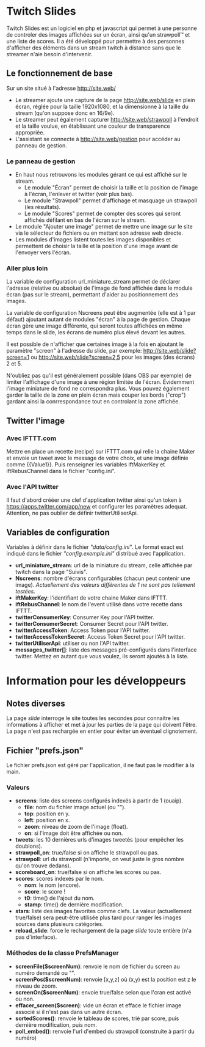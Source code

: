 # Twitch Slides
Twitch Slides est un logiciel en php et javascript qui permet à une personne de controler des images affichées sur un écran, ainsi qu'un strawpoll™ et une liste de scores. Il a été développé pour permettre à des personnes d'afficher des éléments dans un stream twitch à distance sans que le streamer n'aie besoin d'intervenir.

## Le fonctionnement de base
Sur un site situé à l'adresse http://site.web/
* Le streamer ajoute une capture de la page http://site.web/slide en plein écran, réglée pour la taille 1920x1080, et la dimensionne à la taille du stream (qu'on suppose donc en 16/9e).
* Le streamer peut également capturer http://site.web/strawpoll à l'endroit et la taille voulue, en établissant une couleur de transparence appropriée.
* L'assistant se connecte à http://site.web/gestion pour accéder au panneau de gestion.

### Le panneau de gestion
* En haut nous retrouvons les modules gérant ce qui est affiché sur le stream.
	* Le module "Écran" permet de choisir la taille et la position de l'image à l'écran, l'enlever et twitter (voir plus bas).
	* Le module "Strawpoll" permet d'affichage et masquage un strawpoll (les résultats).
	* Le module "Scores" permet de compter des scores qui seront affichés défilant en bas de l'écran sur le stream.
 * Le module "Ajouter une image" permet de mettre une image sur le site via le sélecteur de fichiers ou en mettant son adresse web directe.
 * Les modules d'images listent toutes les images disponibles et permettent de choisir la taille et la position d'une image avant de l'envoyer vers l'écran.

### Aller plus loin
La variable de configuration url_miniature_stream permet de déclarer l'adresse (relative ou absolue) de l'image de fond affichée dans le module écran (pas sur le stream), permettant d'aider au positionnement des images.

La variable de configuration Nscreens peut être augmentée (elle est à 1 par défaut) ajoutant autant de modules "écran" à la page de gestion. Chaque écran gère une image différente, qui seront toutes affichées en même temps dans le slide, les écrans de numéro plus élevé devant les autres.

Il est possible de n'afficher que certaines image à la fois en ajoutant le paramètre "screen" à l'adresse du slide, par exemple: http://site.web/slide?screen=1 ou http://site.web/slide?screen=2,5 pour les images (des écrans) 2 et 5.

N'oubliez pas qu'il est généralement possible (dans OBS par exemple) de limiter l'affichage d'une image à une région limitée de l'écran. Évidemment l'image miniature de fond ne correspondra plus. Vous pouvez également garder la taille de la zone en plein écran mais couper les bords ("crop") gardant ainsi la conrrespondance tout en controlant la zone affichée.

## Twitter l'image
### Avec IFTTT.com
Mettre en place un recette (recipe) sur IFTTT.com qui relie la chaine Maker et envoie un tweet avec le message de votre choix, et une image définie comme {{Value1}}. Puis renseigner les variables iftMakerKey et iftRebusChannel dans le fichier "config.ini".
### Avec l'API twitter
Il faut d'abord crééer une clef d'application twitter ainsi qu'un token à https://apps.twitter.com/app/new et configurer les paramètres adequat. Attention, ne pas oublier de définir twitterUtiliserApi.

## Variables de configuration
Variables à définir dans le fichier *"data/config.ini"*. Le format exact est indiqué dans le fichier *"config.exemple.ini"* distribué avec l'application.

* **url_miniature_stream**: url de la miniature du stream, celle affichée par twitch dans la page "Suivis".
* **Nscreens**: nombre d'écrans configurables (chacun peut contenir une image).
  *Actuellement des valeurs différentes de 1 ne sont pas tellement testées.*
* **iftMakerKey**: l'identifiant de votre chaine Maker dans IFTTT.
* **iftRebusChannel**: le nom de l'event utilisé dans votre recette dans IFTTT.
* **twitterConsumerKey**: Consumer Key pour l'API twitter.
* **twitterConsumerSecret**: Consumer Secret pour l'API twitter.
* **twitterAccessToken**: Access Token pour l'API twitter.
* **twitterAccessTokenSecret**: Access Token Secret pour l'API twitter.
* **twitterUtiliserApi**: utiliser ou non l'API twitter.
* **messages_twitter[]**: liste des messages pré-configurés dans l'interface twitter. Mettez en autant que vous voulez, ils seront ajoutés à la liste.

# Information pour les développeurs
## Notes diverses
La page *slide* interroge le site toutes les secondes pour connaitre les informations à afficher et met à jour les parties de la page qui doivent l'être. La page n'est pas rechargée en entier pour éviter un éventuel clignotement.

## Fichier "prefs.json"
Le fichier prefs.json est géré par l'application, il ne faut pas le modifier à la main.
### Valeurs
* **screens**: liste des screens configurés indexés à partir de 1 (ouaip).
	* **file**: nom du fichier image actuel (ou "").
	* **top**: position en y.
	* **left**: position en x.
	* **zoom**: niveau de zoom de l'image (float).
	* **on**: si l'image doit être affichée ou non.
* **tweets**: les 10 dernières urls d'images tweetés (pour empêcher les doublons).
* **strawpoll_on**: true/false si on affiche le strawpoll ou pas.
* **strawpoll**: url du strawpoll (n'importe, on veut juste le gros nombre qu'on trouve dedans).
* **scoreboard_on**: true/false si on affiche les scores ou pas.
* **scores**: scores indexés par le nom.
	* **nom**: le nom (encore).
	* **score**: le score !
	* **t0**: time() de l'ajout du nom.
	* **stamp**: time() de dernière modification.
* **stars**: liste des images favorites comme clefs. La valeur (actuellement true/false) sera peut-être utilisée plus tard pour ranger les images sources dans plusieurs catégories.
* **reload_slide**: force le rechargement de la page *slide* toute entière (n'a pas d'interface).

### Méthodes de la classe PrefsManager
* **screenFile($screenNum)**: renvoie le nom de fichier du screen au numéro demandé ou "".
* **screenPos($screenNum)**: renvoie [x,y,z] où (x,y) est la position est z le niveau de zoom.
* **screenOn($screenNum)**: envoie true/false selon que l'cran est activé ou non.
* **effacer_screen($screen)**: vide un écran et efface le fichier image associé si il n'est pas dans un autre écran.
* **sortedScores()**: renvoie le tableau de scores, trié par score, puis dernière modification, puis nom.
* **poll_embed()**: renvoie l'url d'embed du strawpoll (construite à partir du numéro)
